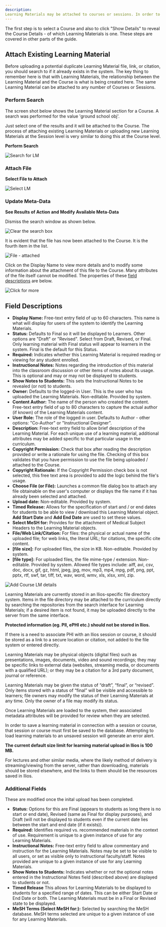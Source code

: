 ```yaml
---
description: 
Learning Materials may be attached to courses or sessions. In order to be used with Ilios, materials must be tagged with certain additional information - a display name, owner and copyright information. Adding these elements is covered below.
---
```

The first step is to select a Course and also to click "Show Details" to reveal the Course Details - of which Learning Materials is one. These steps are covered in other parts of the guide.

## Attach Existing Learning Material

Before uploading a potential duplicate Learning Material file, link, or citation, you should search to if it already exists in the system. The key thing to remember here is that with Learning Materials, the relationship between the Learning Material and the Course is what is being created here. The same Learning Material can be attached to any number of Courses or Sessions.

### Perform Search

The screen shot below shows the Learning Material section for a Course. A search was performed for the value 'ground school obj'.

Just select one of the results and it will be attached to the Course. The process of attaching existing Learning Materials or uploading new Learning Materials at the Session level is very similar to doing this at the Course level.

**Perform Search**

![Search for LM](../../images/course_learning_materials/search_for_course_lm.jpg)

### Attach File

**Select File to Attach**

![Select LM](../../images/course_learning_materials/search\_for\_course\_lm\_2.jpg)

### Update Meta-Data

**See Results of Action and Modify Available Meta-Data**

Dismiss the search window as shown below.

![Clear the search box](../../images/course_learning_materials/clear_search_box.jpg)

It is evident that the file has now been attached to the Course. It is the fourth item in the list.

![File - attached](../../images/course_learning_materials/course_lm_attached.jpg)

Click on the Display Name to view more details and to modify some information about the attachment of this file to the Course. Many attributes of the file itself cannot be modified. The properties of these [field descriptions](https://iliosproject.gitbook.io/ilios-user-guide/courses-and-sessions/courses/attach-learning-materials#field-descriptions) are below.

![Click for more](../../images/course_learning_materials/course_lm_attached_2.jpg)

## Field Descriptions

* **Display Name:**  Free-text entry field of up to 60 characters. This name is what will display for users of the system to identify the Learning Materials.
* **Status:** Defaults to Final so it will be displayed to Learners.  Other options are "Draft" or "Revised".  Select from Draft, Revised, or Final. Only learning material with Final status will appear to learners in the system.  Final is the default for this Status.
* **Required:** Indicates whether this Learning Material is required reading or viewing for any student enrolled.
* **Instructional Notes:** Notes regarding the introduction of this material into the classroom discussion or other items of notes about its usage. This is optional and may or may not be displayed to students.
* **Show Notes to Students:** This sets the Instructional Notes to be revealed (or not) to students.
* **Owner:** Defaults to the logged-in User. This is the user who has uploaded the Learning Materials. Non-editable. Provided by system.
* **Content Author:** The name of the person who created the content.  Free-text entry field of up to 80 characters to capture the actual author (if known) of the Learning Materials content.
* **User Role:** The role of the logged in user.  Defaults to Author - other options:  "Co-Author" or "Instructional Designer".
* **Description:** Free-text entry field to allow brief description of the Learning Material. For each unique use of a learning material, additional attributes may be added specific to that particular usage in the curriculum.
* **Copyright Permission:** Check that box after reading the description provided or write a rationale for using the file.  Checking of this box validates that you have permission to use the file being uploaded / attached to the Course.
* **Copyright Rationale:** If the Copyright Permission check box is not selected, this free text area is provided to add the logic behind the file's usage.
* **Choose File (or File):** Launches a common file dialog box to attach any file obtainable on the user's computer or displays the file name if it has already been selected and attached.
* **Upload date:** Non-editable. Provided by system.
* **Timed Release:** Allows for the specification of start and / or end dates for students to be able to view / download this Learning Material object. **Add Start Date** and **Add End Date** are used to set these values.
* **Select MeSH for:** Provides for the attachment of Medical Subject Headers to the Learning Material objects.
* **File/Web Link/Citation:** For files: the physical or actual name of the uploaded file; for web links, the literal URL; for citations, the specific cite content.
* **[file size]:** For uploaded files, the size in KB. Non-editable. Provided by system.
* **[file type]:** For uploaded files, the file mime-type / extension. Non-editable. Provided by system.  Allowed file types include:  aiff, avi, csv, doc, docx, gif, gz, html, jpeg, jpg, mov, mp3, mp4, mpg, pdf, png, ppt, pptx, rtf, swf, tar, tiff, txt, wav, word, wmv,  xls, xlsx, xml, zip.

![Add Course LM details](../../images/course_learning_materials/add_course_lm_3.jpg)

Learning Materials are currently stored in an Ilios-specific file directory system. Items in the file directory may be attached to the curriculum directly by searching the repositories from the search interface for Learning Materials; if a desired item is not found, it may be uploaded directly to the server from the same interface.

**Protected information (eg. PII, ePHI etc.) should not be stored in Ilios.**

If there is a need to associate PHI with an Ilios session or course, it should be stored as a link to a secure location or citation, not added to the file system or entered directly.

Learning Materials may be physical objects (digital files) such as presentations, images, documents, video and sound recordings; they may be specific links to external data (websites, streaming media, or documents with a qualified URL); or they may be a citation for a 3rd party document, journal or reference.

Learning Materials may be given the status of “draft”, “final”, or “revised”. Only items stored with a status of “final” will be visible and accessible to learners; file owners may modify the status of their Learning Materials at any time. Only the owner of a file may modify its status.

Once Learning Materials are loaded to the system, their associated metadata attributes will be provided for review when they are selected.

In order to save a learning material in connection with a session or course, that session or course must first be saved to the database. Attempting to load learning materials to an unsaved session will generate an error alert.

**The current default size limit for learning material upload in Ilios is 100 MB.**

For lectures and other similar media, where the likely method of delivery is streaming/viewing from the server, rather than downloading, materials should be stored elsewhere, and the links to them should be the resources saved in Ilios.

### Additional Fields 

These are modified once the inital upload has been completed.

* **Status:** Options for this are Final (appears to students as long there is no start or end date), Revised (same as Final for display purposes), and Draft (will not be displayed to students even if the current date lies between the start and end date (if it exists)).
* **Required:** Identifies required vs. recommended materials in the context of use. Requirement is unique to a given instance of use for any Learning Materials.
* **Instructional Notes:** Free-text entry field to allow commentary and instruction for the Learning Materials. Notes may be set to be visible to all users, or set as visible only to instructional faculty/staff. Notes provided are unique to a given instance of use for any Learning Materials.
* **Show Notes to Students:** Indicates whether or not the optional notes entered in the Instructional Notes field (described above) are displayed to students or not.
* **Timed Release** This allows for Learning Materials to be displayed to students for a specified range of dates. This can be either Start Date or End Date or both. The Learning Materials must be in a Final or Revised state to be displayed.
* **MeSH Terms (Select MeSH for:):** Selected by searching the MeSH database. MeSH terms selected are unique to a given instance of use for any Learning Materials.
